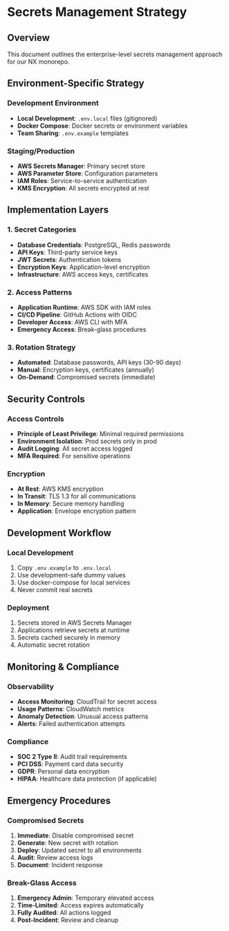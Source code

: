 # Secrets Management Strategy

## Overview
This document outlines the enterprise-level secrets management approach for our NX monorepo.

## Environment-Specific Strategy

### Development Environment
- **Local Development**: `.env.local` files (gitignored)
- **Docker Compose**: Docker secrets or environment variables
- **Team Sharing**: `.env.example` templates

### Staging/Production
- **AWS Secrets Manager**: Primary secret store
- **AWS Parameter Store**: Configuration parameters
- **IAM Roles**: Service-to-service authentication
- **KMS Encryption**: All secrets encrypted at rest

## Implementation Layers

### 1. Secret Categories
- **Database Credentials**: PostgreSQL, Redis passwords
- **API Keys**: Third-party service keys
- **JWT Secrets**: Authentication tokens
- **Encryption Keys**: Application-level encryption
- **Infrastructure**: AWS access keys, certificates

### 2. Access Patterns
- **Application Runtime**: AWS SDK with IAM roles
- **CI/CD Pipeline**: GitHub Actions with OIDC
- **Developer Access**: AWS CLI with MFA
- **Emergency Access**: Break-glass procedures

### 3. Rotation Strategy
- **Automated**: Database passwords, API keys (30-90 days)
- **Manual**: Encryption keys, certificates (annually)
- **On-Demand**: Compromised secrets (immediate)

## Security Controls

### Access Controls
- **Principle of Least Privilege**: Minimal required permissions
- **Environment Isolation**: Prod secrets only in prod
- **Audit Logging**: All secret access logged
- **MFA Required**: For sensitive operations

### Encryption
- **At Rest**: AWS KMS encryption
- **In Transit**: TLS 1.3 for all communications
- **In Memory**: Secure memory handling
- **Application**: Envelope encryption pattern

## Development Workflow

### Local Development
1. Copy `.env.example` to `.env.local`
2. Use development-safe dummy values
3. Use docker-compose for local services
4. Never commit real secrets

### Deployment
1. Secrets stored in AWS Secrets Manager
2. Applications retrieve secrets at runtime
3. Secrets cached securely in memory
4. Automatic secret rotation

## Monitoring & Compliance

### Observability
- **Access Monitoring**: CloudTrail for secret access
- **Usage Patterns**: CloudWatch metrics
- **Anomaly Detection**: Unusual access patterns
- **Alerts**: Failed authentication attempts

### Compliance
- **SOC 2 Type II**: Audit trail requirements
- **PCI DSS**: Payment card data security
- **GDPR**: Personal data encryption
- **HIPAA**: Healthcare data protection (if applicable)

## Emergency Procedures

### Compromised Secrets
1. **Immediate**: Disable compromised secret
2. **Generate**: New secret with rotation
3. **Deploy**: Updated secret to all environments
4. **Audit**: Review access logs
5. **Document**: Incident response

### Break-Glass Access
1. **Emergency Admin**: Temporary elevated access
2. **Time-Limited**: Access expires automatically
3. **Fully Audited**: All actions logged
4. **Post-Incident**: Review and cleanup
